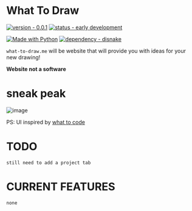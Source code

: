 <!--
<a href="https://github.com/reset-xd/what-to-draw">
  <img src="https://raw.githubusercontent.com/reset-xd/Tatsuyo/main/assets/Tatsuyo%20banner.png">
</a> -->

#  What To Draw

[![version - 0.0.1](https://img.shields.io/badge/version-0.0.1-blue?style=for-the-badge)](https://github.com/reset-xd/what-to-draw/)
[![status - early development](https://img.shields.io/badge/status-development-red?style=for-the-badge)](https://github.com/reset-xd/what-to-draw/)

[![Made with Python](https://img.shields.io/badge/Python->=3.8-blue?logo=python&logoColor=white)](https://python.org "Go to Python homepage")
[![dependency - disnake](https://img.shields.io/badge/dependency-fastapi-blue)](https://pypi.org/project/fastapi)


`what-to-draw.me` will be website that will provide you with ideas for your new drawing!

**Website not a software**

# sneak peak

![image](https://user-images.githubusercontent.com/77439837/189930822-2bfd51fa-918f-4847-bab2-30694c015565.png)


PS: UI inspired by <a href="https://what-to-code.com/">what to code</a>

# TODO

`still need to add a project tab`

# CURRENT FEATURES

`none`
